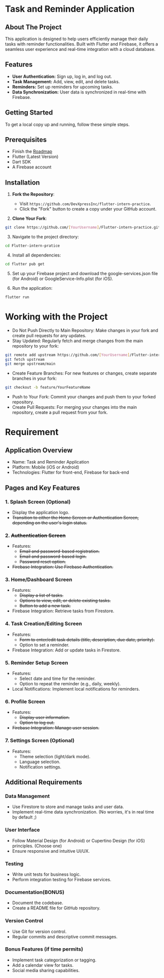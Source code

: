 # Task and Reminder Application

## About The Project

This application is designed to help users efficiently manage their daily tasks with reminder functionalities. Built with Flutter and Firebase, it offers a seamless user experience and real-time integration with a cloud database.

## Features

- <b>User Authentication:</b> Sign up, log in, and log out.
- <b>Task Management:</b> Add, view, edit, and delete tasks.
- <b>Reminders:</b> Set up reminders for upcoming tasks.
- <b>Data Synchronization:</b> User data is synchronized in real-time with Firebase.

## Getting Started

To get a local copy up and running, follow these simple steps.

## Prerequisites

- Finish the [Roadmap](https://roadmap.sh/flutter)
- Flutter (Latest Version)
- Dart SDK
- A Firebase account

## Installation

1. **Fork the Repository**:
   - Visit `https://github.com/DevXpressInc/flutter-intern-practice`.
   - Click the "Fork" button to create a copy under your GitHub account.

2. **Clone Your Fork**:
```bash
git clone https://github.com/[YourUsername]/Flutter-intern-practice.git
```

3. Navigate to the project directory:

```bash
cd Flutter-intern-pratice
```

4. Install all dependencies:

```bash
cd flutter pub get
```

5. Set up your Firebase project and download the google-services.json file (for Android) or GoogleService-Info.plist (for iOS).

6. Run the application:

```bash
flutter run
```

# Working with the Project

- Do Not Push Directly to Main Repository: Make changes in your fork and create pull requests for any updates.
- Stay Updated: Regularly fetch and merge changes from the main repository to your fork:

```bash
git remote add upstream https://github.com/[YourUsername]/Flutter-intern-practice.git
git fetch upstream
git merge upstream/main
```

- Create Feature Branches: For new features or changes, create separate branches in your fork:

```bash
git checkout -b feature/YourFeatureName
```

- Push to Your Fork: Commit your changes and push them to your forked repository.
- Create Pull Requests: For merging your changes into the main repository, create a pull request from your fork.

# Requirement

## Application Overview
- Name: Task and Reminder Application
- Platform: Mobile (iOS or Android)
- Technologies: Flutter for front-end, Firebase for back-end

## Pages and Key Features

### 1.  Splash Screen (Optional)
- Display the application logo.
- ~~Transition to either the Home Screen or Authentication Screen, depending on the user's login status.~~

### 2. ~~Authentication Screen~~

- Features:
    - ~~Email and password-based registration.~~
    - ~~Email and password-based login.~~
    - ~~Password reset option.~~
- ~~Firebase Integration: Use Firebase Authentication.~~

### 3. Home/Dashboard Screen
- Features:
    - ~~Display a list of tasks.~~
    - ~~Options to view, edit, or delete existing tasks.~~
    - ~~Button to add a new task.~~
- Firebase Integration: Retrieve tasks from Firestore.

### 4. Task Creation/Editing Screen
- Features:
    - ~~Form to enter/edit task details (title, description, due date, priority).~~
    - Option to set a reminder.
- Firebase Integration: Add or update tasks in Firestore.

### 5. Reminder Setup Screen

- Features:
    - Select date and time for the reminder.
    - Option to repeat the reminder (e.g., daily, weekly).
- Local Notifications: Implement local notifications for reminders.

### 6. Profile Screen
- Features:
    - ~~Display user information.~~
    - ~~Option to log out.~~
- ~~Firebase Integration: Manage user session.~~

### 7. Settings Screen (Optional)
- Features:
    - Theme selection (light/dark mode).
    - Language selection.
    - Notification settings.

## Additional Requirements

### Data Management

- Use Firestore to store and manage tasks and user data.
- Implement real-time data synchronization. (No worries, it's in real time by default ;)

### User Interface
- Follow Material Design (for Android) or Cupertino Design (for iOS) principles. (Choose one)
- Ensure responsive and intuitive UI/UX.

### Testing
- Write unit tests for business logic.
- Perform integration testing for Firebase services.

### Documentation(BONUS)
- Document the codebase.
- Create a README file for GitHub repository.

### Version Control
- Use Git for version control.
- Regular commits and descriptive commit messages.

### Bonus Features (if time permits)
- Implement task categorization or tagging.
- Add a calendar view for tasks.
- Social media sharing capabilities.